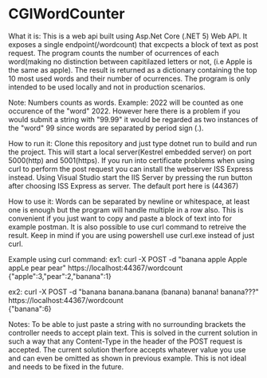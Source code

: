 # CGIWordCounter
What it is:
This is a web api built using Asp.Net Core (.NET 5) Web API. It exposes a single endpoint(/wordcount) that excpects a block of text as post request. The program counts the number of ocurrences of each word(making no distinction between capitilazed letters or not, (i.e Apple is the same as apple). 
The result is returned as a dictionary containing the top 10 most used words and their number of ocurrences. The program is only intended to be used locally and not in production scenarios.

Note: Numbers counts as words. Example: 2022 will be counted as one occurence of the "word" 2022. However here there is a problem if you would submit a string with "99.99" it would be regarded as two instances of the "word" 99 since words are separated by period sign (.).

How to run it:
Clone this repository and just type dotnet run to build and run the project. This will start a local server(Kestrel embedded server) on port 5000(http)
and 5001(https). If you run into certificate problems when using curl to perform the post request you can install the webserver ISS Express instead. Using Visual Studio start the IIS Server by pressing the run button after choosing ISS Express as server. The default port here is (44367)


How to use it:
Words can be separated by newline or whitespace, at least one is enough but the program will handle multiple in a row also. This is convenient if you just want to copy and paste a block of text into for example postman.
It is also possible to use curl command to retreive the result. Keep in mind if you are using powershell use curl.exe instead of just curl.

Example using curl command:
  ex1:
  curl -X POST -d "banana apple Apple appLe pear pear" https://localhost:44367/wordcount<br/>
  {"apple":3,"pear":2,"banana":1}
  
  ex2:
  curl -X POST -d "banana banana.banana (banana) banana! banana???" https://localhost:44367/wordcount<br/>
  {"banana":6}
  
Notes:
To be able to just paste a string with no surrounding brackets the controller needs to accept plain text. This is solved in the current solution in such a way that any Content-Type in the header of the POST request is accepted.
The current solution therfore accepts whatever value you use and can even be omitted as shown in previous example. This is not ideal and needs to be fixed in the future.





